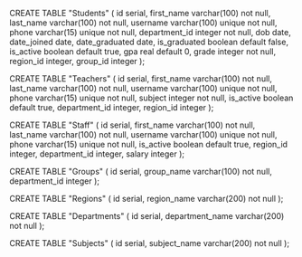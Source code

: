 CREATE TABLE "Students" (
    id             serial,
    first_name     varchar(100)        not null,
    last_name      varchar(100)        not null,
    username       varchar(100) unique not null,
    phone          varchar(15)  unique not null,
    department_id  integer             not null,
    dob            date,
    date_joined    date,
    date_graduated date,
    is_graduated   boolean default false,
    is_active      boolean default true,
    gpa            real    default 0,
    grade          integer             not null,
    region_id      integer,
    group_id       integer
);

CREATE TABLE "Teachers" (
    id serial,
    first_name     varchar(100)        not null,
    last_name      varchar(100)        not null,
    username       varchar(100) unique not null,
    phone          varchar(15)  unique not null,
    subject        integer             not null,
    is_active      boolean default true,
    department_id  integer,
    region_id      integer
);

CREATE TABLE "Staff" (
    id serial,
    first_name     varchar(100)        not null,
    last_name      varchar(100)        not null,
    username       varchar(100) unique not null,
    phone          varchar(15)  unique not null,
    is_active      boolean default true,
    region_id      integer,
    department_id  integer,
    salary         integer
);

CREATE TABLE "Groups" (
    id serial,
    group_name     varchar(100)        not null,
    department_id  integer
);

CREATE TABLE "Regions" (
    id serial,
    region_name    varchar(200)        not null
);

CREATE TABLE "Departments" (
    id serial,
    department_name varchar(200)       not null
);

CREATE TABLE "Subjects" (
    id serial,
    subject_name   varchar(200)       not null
);
